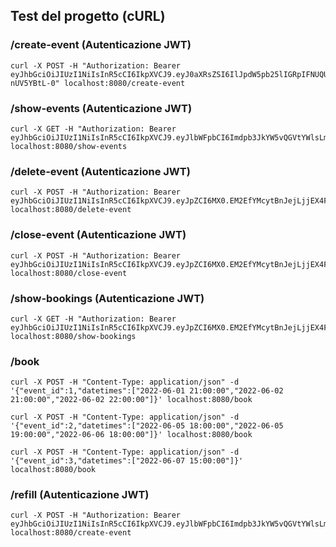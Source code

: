 ## Test del progetto (cURL)

### /create-event (Autenticazione JWT)
~~~
curl -X POST -H "Authorization: Bearer eyJhbGciOiJIUzI1NiIsInR5cCI6IkpXVCJ9.eyJ0aXRsZSI6IlJpdW5pb25lIGRpIFNUQUZGIiwib3duZXIiOiJnaW9yZGFub0BlbWFpbC5jb20iLCJkYXRldGltZXMiOlsiMjAyMi0wNi0wMSAyMTowMDowMCIsIjIwMjItMDYtMDIgMjE6MDA6MDAiLCIyMDIyLTA2LTAyIDIyOjAwOjAwIl0sImdtdCI6IisyIiwic3RhdHVzIjoxLCJtb2RhbGl0eSI6IjEiLCJsYXRpdHVkZSI6NDMuNTIsImxvbmdpdHVkZSI6MTMuMzYsImxpbmsiOiJodHRwczovL21lZXQuY29tIn0.c4NjX0sTVZcvZBpHgHUFlSEgxZ1YUKtc-nUV5YBtL-0" localhost:8080/create-event
~~~

### /show-events (Autenticazione JWT)
~~~
curl -X GET -H "Authorization: Bearer eyJhbGciOiJIUzI1NiIsInR5cCI6IkpXVCJ9.eyJlbWFpbCI6Imdpb3JkYW5vQGVtYWlsLmNvbSJ9.OFxFlr50kDDU2Ug84i_GwZXnPi50JVwSyQpkR5MEYww" localhost:8080/show-events
~~~

### /delete-event (Autenticazione JWT)
~~~
curl -X POST -H "Authorization: Bearer eyJhbGciOiJIUzI1NiIsInR5cCI6IkpXVCJ9.eyJpZCI6MX0.EM2EfYMcytBnJejLjjEX4FiYCn8TNCTG7LeB40h1eGc" localhost:8080/delete-event
~~~

### /close-event (Autenticazione JWT)
~~~
curl -X POST -H "Authorization: Bearer eyJhbGciOiJIUzI1NiIsInR5cCI6IkpXVCJ9.eyJpZCI6MX0.EM2EfYMcytBnJejLjjEX4FiYCn8TNCTG7LeB40h1eGc" localhost:8080/close-event
~~~

### /show-bookings (Autenticazione JWT)
~~~
curl -X GET -H "Authorization: Bearer eyJhbGciOiJIUzI1NiIsInR5cCI6IkpXVCJ9.eyJpZCI6MX0.EM2EfYMcytBnJejLjjEX4FiYCn8TNCTG7LeB40h1eGc" localhost:8080/show-bookings
~~~

### /book
~~~
curl -X POST -H "Content-Type: application/json" -d '{"event_id":1,"datetimes":["2022-06-01 21:00:00","2022-06-02 21:00:00","2022-06-02 22:00:00"]}' localhost:8080/book 
~~~
~~~
curl -X POST -H "Content-Type: application/json" -d '{"event_id":2,"datetimes":["2022-06-05 18:00:00","2022-06-05 19:00:00","2022-06-06 18:00:00"]}' localhost:8080/book 
~~~
~~~
curl -X POST -H "Content-Type: application/json" -d '{"event_id":3,"datetimes":["2022-06-07 15:00:00"]}' localhost:8080/book 
~~~

### /refill (Autenticazione JWT)
~~~
curl -X POST -H "Authorization: Bearer eyJhbGciOiJIUzI1NiIsInR5cCI6IkpXVCJ9.eyJlbWFpbCI6Imdpb3JkYW5vQGVtYWlsLmNvbSIsInJlZmlsbCI6MTAwfQ.iIPCqdNAiuJ3ANqBS1xjiAjIMr1gYYVnMdnVHyBNjV4" localhost:8080/create-event
~~~